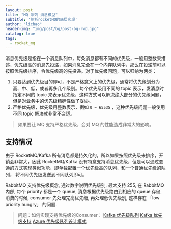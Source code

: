 ```yaml
---
layout: post
title: "MQ 系列 消息模型"
subtitle: '刨析rocketMQ的底层实现'
author: "lichao"
header-img: "img/post/bg/post-bg-rwd.jpg"
catalog: true
tags:
  - rocket_mq
---
```


消息优先级是指在一个消息队列中，每条消息都有不同的优先级，一般用整数来描述，优先级高的消息先投递，如果消息完全在一个内存队列中，那么在投递前可以按照优先级排序，令优先级高的先投递。对于优先级问题，可以归纳为两类：
1. 只要达到优先级目的即可，不是严格意义上的优先级，通常将优先级划分为高、中、低，或者再多几个级别。每个优先级用不同的 topic 表示，发消息时指定不同的 topic 来表示优先级，这种方式可以解决绝大部分的优先级问题，但是对业务中的优先级精确性做了妥协。
2. 严格优先级，优先级用整数表示，例如 ```0 ~ 65535``` ，这种优先级问题一般使用不同 topic 解决就非常不合适。

> 如果要让 MQ 支持严格优先级，会对 MQ 的性能造成非常大的影响。

## 支持情况
由于 RocketMQ/Kafka 所有消息都是持久化的，所以如果按照优先级来排序，开销会非常大，因此 RocketMQ/Kafka 没有特意支持消息优先级，但是可以通过变通的方式实现类似功能，即单独配置一个优先级高的队列，和一个普通优先级的队列， 将不同优先级发送到不同队列即可。

RabbitMQ 支持优先级概念, 通过数字说明优先级别, 最大支持 255, 在 RabbitMQ 内部, 每个 priority 都是一个 queue, 消息根据优先级路由到相应的 queue 存储, 消费的时候, consumer 先处理完高优先级, 再处理低优先级别, 这样存在 「low priority hungry」 的问题. 

> 问题：如何实现支持优先级的Consumer：
> [Kafka 优先级队列](https://qiankunli.github.io/2019/04/27/kafka_priority.html)
> [Kafka 优先级支持](https://www.menina.cn/article/103)
> [Azure 优先级队列设计模式](https://docs.microsoft.com/zh-cn/azure/architecture/patterns/priority-queue)